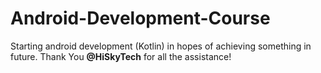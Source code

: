 # Android-Development-Course
Starting android development (Kotlin) in hopes of achieving something in future. 
Thank You **@HiSkyTech** for all the assistance!
